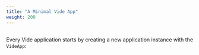 ```yaml
---
title: "A Minimal Vide App"
weight: 200
---
```


##

Every Vide application starts by creating a new application instance with the `VideApp`:
